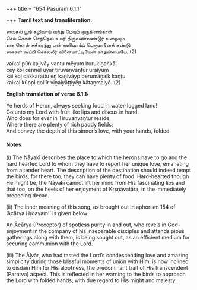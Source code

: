 +++
title = "654 Pasuram 6.1.1"

+++
**Tamil text and transliteration:**

வைகல் பூங் கழிவாய் வந்து மேயும் குருகினங்காள்  
செய் கொள் செந்நெல் உயர் திருவண்வண்டூர் உறையும்  
கை கொள் சக்கரத்து என் கனிவாய்ப் பெருமானைக் கண்டு  
கைகள் கூப்பி சொல்லீர் வினையாட்டியேன் காதன்மையே. (2)

vaikal pūṅ kaḻivāy vantu mēyum kurukiṉaṅkāḷ  
cey koḷ cennel uyar tiruvaṇvaṇṭūr uṟaiyum  
kai koḷ cakkarattu eṉ kaṉivāyp perumāṉaik kaṇṭu  
kaikaḷ kūppi collīr viṉaiyāṭṭiyēṉ kātaṉmaiyē. (2)

**English translation of verse 6.1.1:**

Ye herds of Heron, always seeking food in water-logged land!  
Go unto my Lord with fruit like lips and discus in hand.  
Who does for ever in Tiruvaṇvaṇṭūr reside,  
Where there are plenty of rich paddy fields;  
And convey the depth of this sinner’s love, with your hands, folded.

#### Notes

\(i\) The Nāyakī describes the place to which the herons have to go and the hard hearted Lord to whom they have to report her unique love, emanating from a tender heart. The description of the destination should indeed tempt the birds, for there too, they can have plenty of food. Hard-hearted though He might be, the Nāyakī cannot lift her mind from His fascinating lips and that too, on the heels of her enjoyment of Kṛṣṇāvatāra, in the immediately preceding decad.

\(ii\) The inner meaning of this song, as brought out in aphorism 154 of ‘Ācārya Hṛdayaṃ!’ is given below:

An Ācārya (Preceptor) of spotless purity in and out, who revels in God-enjoyment in the company of his inseparable disciples and attends pious gatherings along with them, is being sought out, as an efficient medium for securing communion with the Lord.

\(iii\) The Āḻvār, who had tasted the Lord’s condescending love and amazing simplicity during those blissful moments of union with Him, is now inclined to disdain Him for His aloofness, the predominant trait of His transcendent (Paratva) aspect. This is reflected in her warning to the birds to approach the Lord with folded hands, with due regard to His might and majesty.


